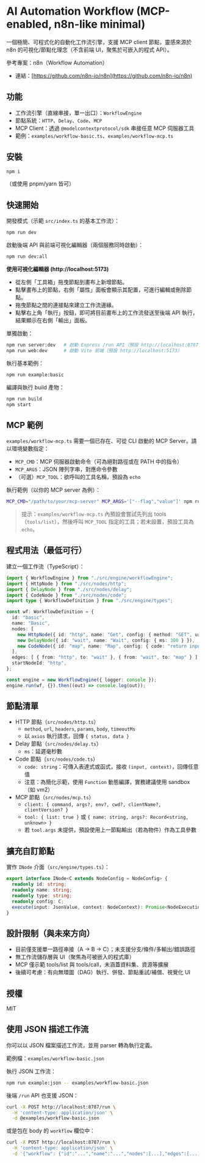 # AI Automation Workflow (MCP-enabled, n8n-like minimal)

一個極簡、可程式化的自動化工作流引擎，支援 MCP client 節點，靈感來源於 n8n 的可視化/節點化理念（不含前端 UI，聚焦於可嵌入的程式 API）。

參考專案：n8n（Workflow Automation）
- 連結：[https://github.com/n8n-io/n8n](https://github.com/n8n-io/n8n)

## 功能
- 工作流引擎（直線串接，單一出口）：`WorkflowEngine`
- 節點系統：`HTTP`、`Delay`、`Code`、`MCP`
- MCP Client：透過 `@modelcontextprotocol/sdk` 串接任意 MCP 伺服器工具
- 範例：`examples/workflow-basic.ts`、`examples/workflow-mcp.ts`

## 安裝

```bash
npm i
```

（或使用 pnpm/yarn 皆可）

## 快速開始

開發模式（示範 `src/index.ts` 的基本工作流）：

```bash
npm run dev
```

啟動後端 API 與前端可視化編輯器（兩個服務同時啟動）：

```bash
npm run dev:all
```

**使用可視化編輯器 (http://localhost:5173)**

- 從左側「工具箱」拖曳節點到畫布上新增節點。
- 點擊畫布上的節點，右側「屬性」面板會顯示其配置，可進行編輯或刪除節點。
- 拖曳節點之間的連接點來建立工作流邊緣。
- 點擊右上角「執行」按鈕，即可將目前畫布上的工作流發送至後端 API 執行，結果顯示在右側「輸出」面板。

單獨啟動：

```bash
npm run server:dev   # 啟動 Express /run API（預設 http://localhost:8787）
npm run web:dev      # 啟動 Vite 前端（預設 http://localhost:5173）
```

執行基本範例：

```bash
npm run example:basic
```

編譯與執行 build 產物：

```bash
npm run build
npm start
```

## MCP 範例

`examples/workflow-mcp.ts` 需要一個已存在、可從 CLI 啟動的 MCP Server。請以環境變數指定：

- `MCP_CMD`：MCP 伺服器啟動命令（可為絕對路徑或在 PATH 中的指令）
- `MCP_ARGS`：JSON 陣列字串，對應命令參數
- （可選）`MCP_TOOL`：欲呼叫的工具名稱，預設為 `echo`

執行範例（以你的 MCP server 為例）：

```bash
MCP_CMD="/path/to/your/mcp-server" MCP_ARGS='["--flag","value"]' npm run example:mcp
```

> 提示：`examples/workflow-mcp.ts` 內預設會嘗試先列出 tools（`tools/list`），然後呼叫 `MCP_TOOL` 指定的工具；若未設置，預設工具為 `echo`。

## 程式用法（最低可行）

建立一個工作流（TypeScript）：

```ts
import { WorkflowEngine } from "./src/engine/workflowEngine";
import { HttpNode } from "./src/nodes/http";
import { DelayNode } from "./src/nodes/delay";
import { CodeNode } from "./src/nodes/code";
import type { WorkflowDefinition } from "./src/engine/types";

const wf: WorkflowDefinition = {
  id: "basic",
  name: "Basic",
  nodes: [
    new HttpNode({ id: "http", name: "Get", config: { method: "GET", url: "https://example.com" } }),
    new DelayNode({ id: "wait", name: "Wait", config: { ms: 300 } }),
    new CodeNode({ id: "map", name: "Map", config: { code: "return input;" } }),
  ],
  edges: [ { from: "http", to: "wait" }, { from: "wait", to: "map" } ],
  startNodeId: "http",
};

const engine = new WorkflowEngine({ logger: console });
engine.run(wf, {}).then((out) => console.log(out));
```

## 節點清單

- HTTP 節點（`src/nodes/http.ts`）
  - `method`, `url`, `headers`, `params`, `body`, `timeoutMs`
  - 以 `axios` 執行請求，回傳 `{ status, data }`
- Delay 節點（`src/nodes/delay.ts`）
  - `ms`：延遲毫秒數
- Code 節點（`src/nodes/code.ts`）
  - `code: string`：可傳入表達式或函式，接收 `(input, context)`，回傳任意值
  - 注意：為簡化示範，使用 `Function` 動態編譯，實務建議使用 sandbox（如 vm2）
- MCP 節點（`src/nodes/mcp.ts`）
  - `client: { command, args?, env?, cwd?, clientName?, clientVersion? }`
  - `tool: { list: true }` 或 `{ name: string, args?: Record<string, unknown> }`
  - 若 `tool.args` 未提供，預設使用上一節點輸出（若為物件）作為工具參數

## 擴充自訂節點

實作 `INode` 介面（`src/engine/types.ts`）：

```ts
export interface INode<C extends NodeConfig = NodeConfig> {
  readonly id: string;
  readonly name: string;
  readonly type: string;
  readonly config: C;
  execute(input: JsonValue, context: NodeContext): Promise<NodeExecutionResult>;
}
```

## 設計限制（與未來方向）

- 目前僅支援單一路徑串接（A -> B -> C）；未支援分支/條件/多輸出/錯誤路徑
- 無工作流儲存層與 UI（聚焦為可被嵌入的程式庫）
- MCP 僅示範 tools/list 與 tools/call，未涵蓋資料集、資源等擴展
- 後續可考慮：有向無環圖（DAG）執行、併發、節點重試/補償、視覺化 UI

## 授權

MIT

## 使用 JSON 描述工作流

你可以以 JSON 檔案描述工作流，並用 parser 轉為執行定義。

範例檔：`examples/workflow-basic.json`

執行 JSON 工作流：

```bash
npm run example:json -- examples/workflow-basic.json
```

後端 `/run` API 也支援 JSON：

```bash
curl -X POST http://localhost:8787/run \
  -H 'content-type: application/json' \
  -d @examples/workflow-basic.json
```

或是包在 body 的 `workflow` 欄位中：

```bash
curl -X POST http://localhost:8787/run \
  -H 'content-type: application/json' \
  -d '{"workflow": {"id":"...","name":"...","nodes":[...],"edges":[...],"startNodeId":"..."}}'
```

